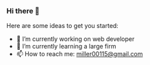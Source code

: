 ### Hi there 👋

Here are some ideas to get you started:

- 🔭 I’m currently working on web developer
- 🌱 I’m currently learning a large firm
- 📫 How to reach me: miller00115@gmail.com

